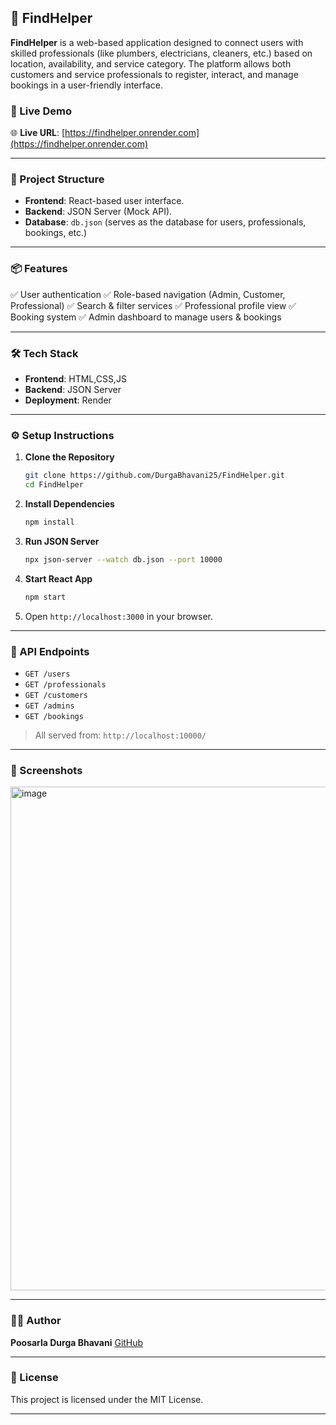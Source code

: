 
## 📌 FindHelper

**FindHelper** is a web-based application designed to connect users with skilled professionals (like plumbers, electricians, cleaners, etc.) based on location, availability, and service category. The platform allows both customers and service professionals to register, interact, and manage bookings in a user-friendly interface.

### 🚀 Live Demo

🌐 **Live URL**: [https://findhelper.onrender.com](https://findhelper.onrender.com)

---

### 📁 Project Structure

* **Frontend**: React-based user interface.
* **Backend**: JSON Server (Mock API).
* **Database**: `db.json` (serves as the database for users, professionals, bookings, etc.)

---

### 📦 Features

✅ User authentication
✅ Role-based navigation (Admin, Customer, Professional)
✅ Search & filter services
✅ Professional profile view
✅ Booking system
✅ Admin dashboard to manage users & bookings

---

### 🛠️ Tech Stack

* **Frontend**: HTML,CSS,JS
* **Backend**: JSON Server
* **Deployment**: Render

---

### ⚙️ Setup Instructions

1. **Clone the Repository**

   ```bash
   git clone https://github.com/DurgaBhavani25/FindHelper.git
   cd FindHelper
   ```

2. **Install Dependencies**

   ```bash
   npm install
   ```

3. **Run JSON Server**

   ```bash
   npx json-server --watch db.json --port 10000
   ```

4. **Start React App**

   ```bash
   npm start
   ```

5. Open `http://localhost:3000` in your browser.

---

### 🔗 API Endpoints

* `GET /users`
* `GET /professionals`
* `GET /customers`
* `GET /admins`
* `GET /bookings`

> All served from: `http://localhost:10000/`

---

### 📸 Screenshots

<img width="1885" height="806" alt="image" src="https://github.com/user-attachments/assets/d9a15a42-d631-4b19-8f1f-56c618be1cba" />

---

### 🧑‍💻 Author

**Poosarla Durga Bhavani**
[GitHub](https://github.com/DurgaBhavani25)

---

### 📃 License

This project is licensed under the MIT License.

---

